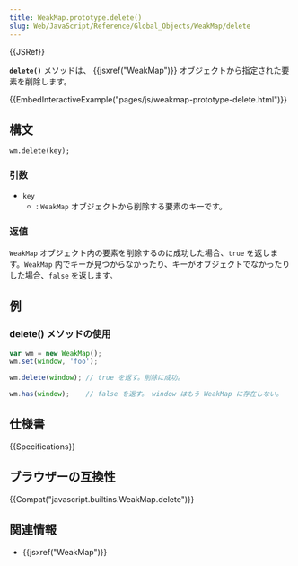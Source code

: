 ```yaml
---
title: WeakMap.prototype.delete()
slug: Web/JavaScript/Reference/Global_Objects/WeakMap/delete
---
```


{{JSRef}}

**`delete()`** メソッドは、 {{jsxref("WeakMap")}} オブジェクトから指定された要素を削除します。

{{EmbedInteractiveExample("pages/js/weakmap-prototype-delete.html")}}

## 構文

```
wm.delete(key);
```

### 引数

- `key`
  - : `WeakMap` オブジェクトから削除する要素のキーです。

### 返値

`WeakMap` オブジェクト内の要素を削除するのに成功した場合、`true` を返します。`WeakMap` 内でキーが見つからなかったり、キーがオブジェクトでなかったりした場合、`false` を返します。

## 例

### delete() メソッドの使用

```js
var wm = new WeakMap();
wm.set(window, 'foo');

wm.delete(window); // true を返す。削除に成功。

wm.has(window);    // false を返す。 window はもう WeakMap に存在しない。
```

## 仕様書

{{Specifications}}

## ブラウザーの互換性

{{Compat("javascript.builtins.WeakMap.delete")}}

## 関連情報

- {{jsxref("WeakMap")}}
